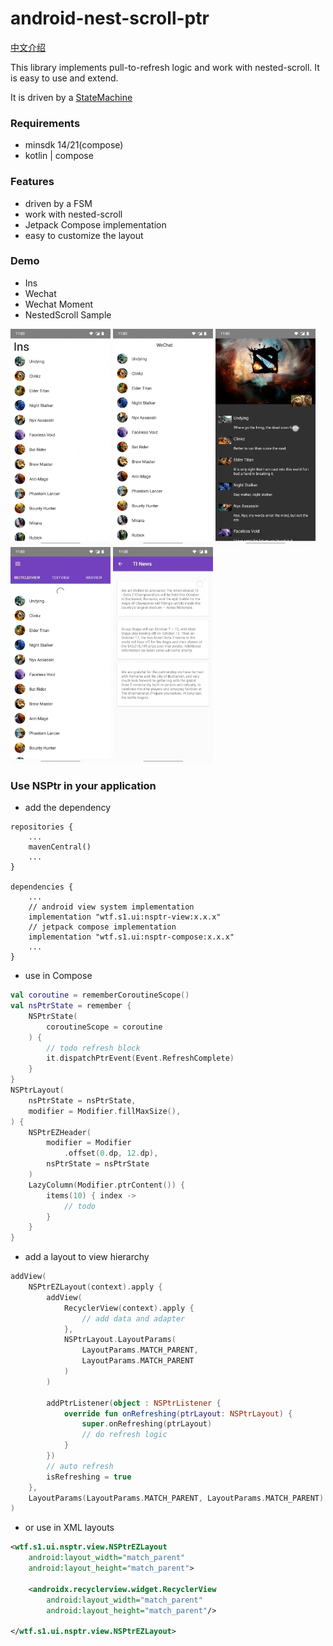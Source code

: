 # android-nest-scroll-ptr

[中文介绍](https://github.com/s1rius/android-nest-scroll-ptr/blob/master/README_CN.md)

This library implements pull-to-refresh logic and work with nested-scroll. It is easy to use and extend.

It is driven by a [StateMachine](https://github.com/Tinder/StateMachine)

### Requirements

- minsdk 14/21(compose)
- kotlin | compose

### Features

- driven by a FSM
- work with nested-scroll
- Jetpack Compose implementation
- easy to customize the layout


### Demo

- Ins
- Wechat
- Wechat Moment
- NestedScroll Sample

<div>

<img src="https://github.com/s1rius/android-nest-scroll-ptr/blob/master/images/ins.gif" width="160" height="346" />
<img src="https://github.com/s1rius/android-nest-scroll-ptr/blob/master/images/wechat.gif" width="160" height="346" />
<img src="https://github.com/s1rius/android-nest-scroll-ptr/blob/master/images/moment.gif" width="160" height="346" />
<img src="https://github.com/s1rius/android-nest-scroll-ptr/blob/master/images/tab.gif" width="160" height="346" />
<img src="https://github.com/s1rius/android-nest-scroll-ptr/blob/master/images/nestedscroll.gif" width="160" height="346" />
	
</div>	

### Use NSPtr in your application

- add the dependency

```
repositories {
    ...
    mavenCentral()
    ...
}

dependencies {
    ...
    // android view system implementation
    implementation "wtf.s1.ui:nsptr-view:x.x.x"
    // jetpack compose implementation
    implementation "wtf.s1.ui:nsptr-compose:x.x.x"
    ...
}
```

- use in Compose

```kotlin
val coroutine = rememberCoroutineScope()
val nsPtrState = remember {
    NSPtrState(
        coroutineScope = coroutine
    ) {
        // todo refresh block
        it.dispatchPtrEvent(Event.RefreshComplete)
    }
}
NSPtrLayout(
    nsPtrState = nsPtrState,
    modifier = Modifier.fillMaxSize(),
) {
    NSPtrEZHeader(
        modifier = Modifier
            .offset(0.dp, 12.dp),
        nsPtrState = nsPtrState
    )
    LazyColumn(Modifier.ptrContent()) {
        items(10) { index ->
            // todo
        }
    }
}
```

- add a layout to view hierarchy

```kotlin
addView(
    NSPtrEZLayout(context).apply {
        addView(
            RecyclerView(context).apply {
                // add data and adapter
            },
            NSPtrLayout.LayoutParams(
                LayoutParams.MATCH_PARENT, 
                LayoutParams.MATCH_PARENT
            )
        )

        addPtrListener(object : NSPtrListener {
            override fun onRefreshing(ptrLayout: NSPtrLayout) {
                super.onRefreshing(ptrLayout)
                // do refresh logic
            }
        })
		// auto refresh
		isRefreshing = true
    },
    LayoutParams(LayoutParams.MATCH_PARENT, LayoutParams.MATCH_PARENT)
)
```

- or use in XML layouts

```xml
<wtf.s1.ui.nsptr.view.NSPtrEZLayout
    android:layout_width="match_parent"
    android:layout_height="match_parent">

    <androidx.recyclerview.widget.RecyclerView
        android:layout_width="match_parent"
        android:layout_height="match_parent"/>

</wtf.s1.ui.nsptr.view.NSPtrEZLayout>
```